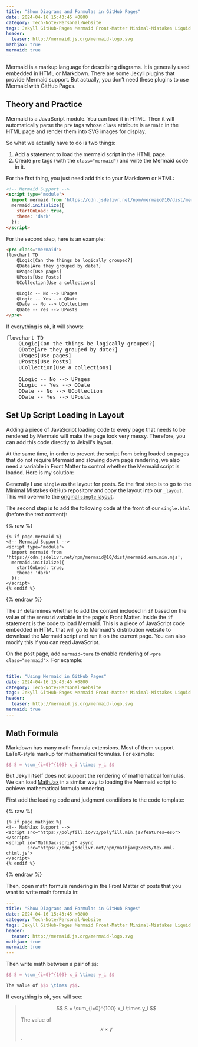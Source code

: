 ```yaml
---
title: "Show Diagrams and Formulas in GitHub Pages"
date: 2024-04-16 15:43:45 +0800
category: Tech-Note/Personal-Website
tags: Jekyll GitHub-Pages Mermaid Front-Matter Minimal-Mistakes Liquid MathJax LaTeX
header:
  teaser: http://mermaid.js.org/mermaid-logo.svg
mathjax: true
mermaid: true
---
```


Mermaid is a markup language for describing diagrams. It is generally used embedded in HTML or Markdown. There are some Jekyll plugins that provide Mermaid support. But actually, you don’t need these plugins to use Mermaid with GitHub Pages.

## Theory and Practice

Mermaid is a JavaScript module. You can load it in HTML. Then it will automatically parse the `pre` tags whose `class` attribute is `mermaid` in the HTML page and render them into SVG images for display.

So what we actually have to do is two things:

1. Add a statement to load the mermaid script in the HTML page.
1. Create `pre` tags (with the `class="mermaid"`) and write the Mermaid code in it.

For the first thing, you just need add this to your Markdown or HTML:

```html
<!-- Mermaid Support -->
<script type="module">
  import mermaid from 'https://cdn.jsdelivr.net/npm/mermaid@10/dist/mermaid.esm.min.mjs';
  mermaid.initialize({
    startOnLoad: true,
    theme: 'dark'
  });
</script>
```

For the second step, here is an example:

```html
<pre class="mermaid">
flowchart TD
    QLogic[Can the things be logically grouped?]
    QDate[Are they grouped by date?]
    UPages[Use pages]
    UPosts[Use Posts]
    UCollection[Use a collections]

    QLogic -- No --> UPages
    QLogic -- Yes --> QDate
    QDate -- No --> UCollection
    QDate -- Yes --> UPosts
</pre>
```

If everything is ok, it will shows:

<pre class="mermaid">
flowchart TD
    QLogic[Can the things be logically grouped?]
    QDate[Are they grouped by date?]
    UPages[Use pages]
    UPosts[Use Posts]
    UCollection[Use a collections]

    QLogic -- No --> UPages
    QLogic -- Yes --> QDate
    QDate -- No --> UCollection
    QDate -- Yes --> UPosts
</pre>

## Set Up Script Loading in Layout

Adding a piece of JavaScript loading code to every page that needs to be rendered by Mermaid will make the page look very messy. Therefore, you can add this code directly to Jekyll's layout.

At the same time, in order to prevent the script from being loaded on pages that do not require Mermaid and slowing down page rendering, we also need a variable in Front Matter to control whether the Mermaid script is loaded. Here is my solution:

Generally I use `single` as the layout for posts. So the first step is to go to the Minimal Mistakes GitHub repository and copy the layout into our `_layout`. This will overwrite the [original `single` layout](https://github.com/mmistakes/minimal-mistakes/blob/master/_layouts/single.html).

The second step is to add the following code at the front of our `single.html` (before the text content):

{% raw %}

```liquid
{% if page.mermaid %}
<!-- Mermaid Support -->
<script type="module">
  import mermaid from 'https://cdn.jsdelivr.net/npm/mermaid@10/dist/mermaid.esm.min.mjs';
  mermaid.initialize({
    startOnLoad: true,
    theme: 'dark'
  });
</script>
{% endif %}
```

{% endraw %}

The `if` determines whether to add the content included in `if` based on the value of the `mermaid` variable in the page's Front Matter. Inside the `if` statement is the code to load Mermaid. This is a piece of JavaScript code embedded in HTML that will go to Mermaid's distribution website to download the Mermaid script and run it on the current page. You can also modify this if you can read JavaScript.

On the post page, add `mermaid=ture` to enable rendering of `<pre class="mermaid">`. For example:

```yaml
---
title: "Using Mermaid in GitHub Pages"
date: 2024-04-16 15:43:45 +0800
category: Tech-Note/Personal-Website
tags: Jekyll GitHub-Pages Mermaid Front-Matter Minimal-Mistakes Liquid
header:
  teaser: http://mermaid.js.org/mermaid-logo.svg
mermaid: true
---
```

## Math Formula

Markdown has many math formula extensions. Most of them support LaTeX-style markup for mathematical formulas. For example:

```latex
$$ S = \sum_{i=0}^{100} x_i \times y_i $$
```

But Jekyll itself does not support the rendering of mathematical formulas. We can load [MathJax](https://www.mathjax.org/) in a similar way to loading the Mermaid script to achieve mathematical formula rendering.

First add the loading code and judgment conditions to the code template:

{% raw %}

```liquid
{% if page.mathjax %}
<!-- MathJax Support -->
<script src="https://polyfill.io/v3/polyfill.min.js?features=es6"></script>
<script id="MathJax-script" async
        src="https://cdn.jsdelivr.net/npm/mathjax@3/es5/tex-mml-chtml.js">
</script>
{% endif %}
```

{% endraw %}

Then, open math formula rendering in the Front Matter of posts that you want to write math formula in:

```yaml
---
title: "Show Diagrams and Formulas in GitHub Pages"
date: 2024-04-16 15:43:45 +0800
category: Tech-Note/Personal-Website
tags: Jekyll GitHub-Pages Mermaid Front-Matter Minimal-Mistakes Liquid MathJax
header:
  teaser: http://mermaid.js.org/mermaid-logo.svg
mathjax: true
mermaid: true
---
```

Then write math between a pair of `$$`:

```latex
$$ S = \sum_{i=0}^{100} x_i \times y_i $$

The value of $$x \times y$$.
```

If everything is ok, you will see:

> $$ S = \sum_{i=0}^{100} x_i \times y_i $$
>
> The value of $$x \times y$$.
